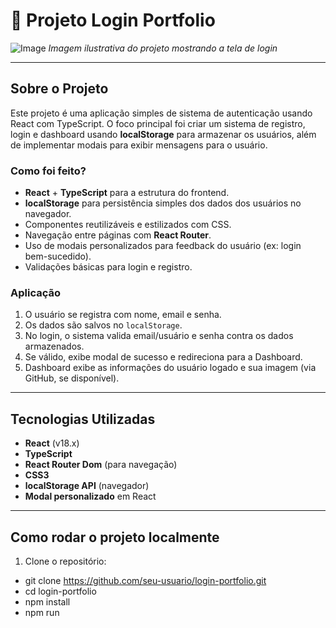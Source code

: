 # 🚀 Projeto Login Portfolio

![Image](https://github.com/user-attachments/assets/03451399-4878-4771-be88-72b9f34250f7)
*Imagem ilustrativa do projeto mostrando a tela de login*

---

## Sobre o Projeto

Este projeto é uma aplicação simples de sistema de autenticação usando React com TypeScript. O foco principal foi criar um sistema de registro, login e dashboard usando **localStorage** para armazenar os usuários, além de implementar modais para exibir mensagens para o usuário.

### Como foi feito?

- **React** + **TypeScript** para a estrutura do frontend.
- **localStorage** para persistência simples dos dados dos usuários no navegador.
- Componentes reutilizáveis e estilizados com CSS.
- Navegação entre páginas com **React Router**.
- Uso de modais personalizados para feedback do usuário (ex: login bem-sucedido).
- Validações básicas para login e registro.

### Aplicação

1. O usuário se registra com nome, email e senha.
2. Os dados são salvos no `localStorage`.
3. No login, o sistema valida email/usuário e senha contra os dados armazenados.
4. Se válido, exibe modal de sucesso e redireciona para a Dashboard.
5. Dashboard exibe as informações do usuário logado e sua imagem (via GitHub, se disponível).

---

## Tecnologias Utilizadas

- **React** (v18.x)
- **TypeScript**
- **React Router Dom** (para navegação)
- **CSS3**
- **localStorage API** (navegador)
- **Modal personalizado** em React

---

## Como rodar o projeto localmente

1. Clone o repositório:
  - git clone https://github.com/seu-usuario/login-portfolio.git
  - cd login-portfolio
  - npm install
  - npm run
